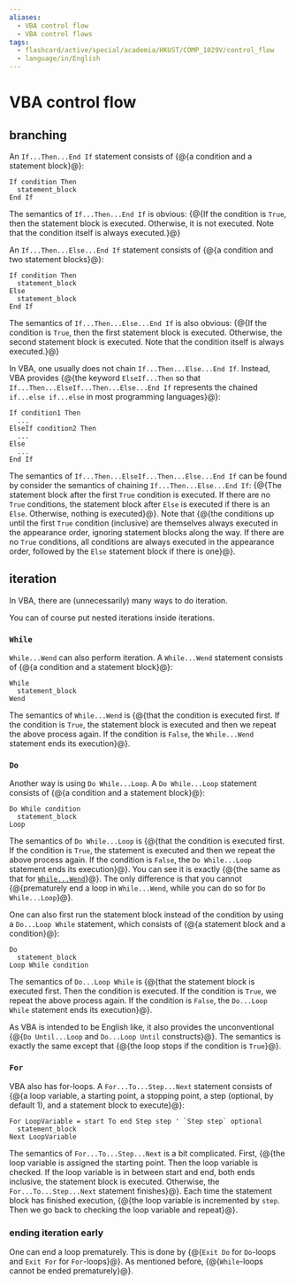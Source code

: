```yaml
---
aliases:
  - VBA control flow
  - VBA control flows
tags:
  - flashcard/active/special/academia/HKUST/COMP_1029V/control_flow
  - language/in/English
---
```


# VBA control flow

## branching

An `If...Then...End If` statement consists of {@{a condition and a statement block}@}: <!--SR:!2028-02-02,1137,350-->

```VB
If condition Then
  statement_block
End If
```

The semantics of `If...Then...End If` is obvious: {@{If the condition is `True`, then the statement block is executed. Otherwise, it is not executed. Note that the condition itself is always executed.}@} <!--SR:!2028-02-19,1146,350-->

An `If...Then...Else...End If` statement consists of {@{a condition and two statement blocks}@}: <!--SR:!2025-02-28,301,330-->

```VB
If condition Then
  statement_block
Else
  statement_block
End If
```

The semantics of `If...Then...Else...End If` is also obvious: {@{If the condition is `True`, then the first statement block is executed. Otherwise, the second statement block is executed. Note that the condition itself is always executed.}@} <!--SR:!2027-12-22,1081,341-->

In VBA, one usually does not chain `If...Then...Else...End If`. Instead, VBA provides {@{the keyword `ElseIf...Then` so that `If...Then...ElseIf...Then...Else...End If` represents the chained `if...else if...else` in most programming languages}@}: <!--SR:!2026-01-26,487,301-->

```VB
If condition1 Then
  ...
ElseIf condition2 Then
  ...
Else
  ...
End If
```

The semantics of `If...Then...ElseIf...Then...Else...End If` can be found by consider the semantics of chaining `If...Then...Else...End If`: {@{The statement block after the first `True` condition is executed. If there are no `True` conditions, the statement block after `Else` is executed if there is an `Else`. Otherwise, nothing is executed}@}. Note that {@{the conditions up until the first `True` condition (inclusive) are themselves always executed in the appearance order, ignoring statement blocks along the way. If there are no `True` conditions, all conditions are always executed in the appearance order, followed by the `Else` statement block if there is one}@}. <!--SR:!2026-03-30,538,310!2026-11-23,766,329-->

## iteration

In VBA, there are (unnecessarily) many ways to do iteration.

You can of course put nested iterations inside iterations.

### `While`

`While...Wend` can also perform iteration. A `While...Wend` statement consists of {@{a condition and a statement block}@}: <!--SR:!2027-07-23,952,330-->

```VB
While
  statement_block
Wend
```

The semantics of `While...Wend` is {@{that the condition is executed first. If the condition is `True`, the statement block is executed and then we repeat the above process again. If the condition is `False`, the `While...Wend` statement ends its execution}@}. <!--SR:!2028-01-03,1111,350-->

### `Do`

Another way is using `Do While...Loop`. A `Do While...Loop` statement consists of {@{a condition and a statement block}@}: <!--SR:!2027-10-19,1055,350-->

```VB
Do While condition
  statement_block
Loop
```

The semantics of `Do While...Loop` is {@{that the condition is executed first. If the condition is `True`, the statement is executed and then we repeat the above process again. If the condition is `False`, the `Do While...Loop` statement ends its execution}@}. You can see it is exactly {@{the same as that for [`While...Wend`](#`While`)}@}. The only difference is that you cannot {@{prematurely end a loop in `While...Wend`, while you can do so for `Do While...Loop`}@}. <!--SR:!2027-03-11,790,321!2027-10-08,1020,341!2027-04-20,800,301-->

One can also first run the statement block instead of the condition by using a `Do...Loop While` statement, which consists of {@{a statement block and a condition}@}: <!--SR:!2026-06-30,650,321-->

```VB
Do
  statement_block
Loop While condition
```

The semantics of `Do...Loop While` is {@{that the statement block is executed first. Then the condition is executed. If the condition is `True`, we repeat the above process again. If the condition is `False`, the `Do...Loop While` statement ends its execution}@}. <!--SR:!2026-04-11,548,310-->

As VBA is intended to be English like, it also provides the unconventional {@{`Do Until...Loop` and `Do...Loop Until` constructs}@}. The semantics is exactly the same except that {@{the loop stops if the condition is `True`}@}. <!--SR:!2027-03-15,793,321!2027-01-31,773,321-->

### `For`

VBA also has for-loops. A `For...To...Step...Next` statement consists of {@{a loop variable, a starting point, a stopping point, a step (optional, by default 1), and a statement block to execute}@}: <!--SR:!2025-12-27,466,301-->

```VB
For LoopVariable = start To end Step step ' `Step step` optional
  statement_block
Next LoopVariable
```

The semantics of `For...To...Step...Next` is a bit complicated. First, {@{the loop variable is assigned the starting point. Then the loop variable is checked. If the loop variable is in between start and end, both ends inclusive, the statement block is executed. Otherwise, the `For...To...Step...Next` statement finishes}@}. Each time the statement block has finished execution, {@{the loop variable is incremented by `step`. Then we go back to checking the loop variable and repeat}@}. <!--SR:!2026-01-15,478,301!2027-10-28,1036,341-->

### ending iteration early

One can end a loop prematurely. This is done by {@{`Exit Do` for `Do`-loops and `Exit For` for `For`-loops}@}. As mentioned before, {@{`While`-loops cannot be ended prematurely}@}. <!--SR:!2025-11-20,291,290!2027-09-07,1008,341-->
